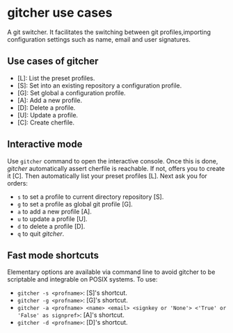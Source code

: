 # gitcher use cases

A git switcher. It facilitates the switching between git profiles,importing configuration settings such as name, email and user signatures.


## Use cases of gitcher

- [L]: List the preset profiles.
- [S]: Set into an existing repository a configuration profile.
- [G]: Set global a configuration profile.
- [A]: Add a new profile.
- [D]: Delete a profile.
- [U]: Update a profile.
- [C]: Create cherfile.


## Interactive mode

Use `gitcher` command to open the interactive console. Once this is done, 
*gitcher* automatically assert cherfile is reachable. If not, offers you to create it [C]. Then automatically list your preset profiles [L]. Next ask you for orders:

- `s` to set a profile to current directory repository [S].
- `g` to set a profile as global git profile [G].
- `a` to add a new profile [A].
- `u` to update a profile [U].
- `d` to delete a profile [D].
- `q` to quit *gitcher*.


## Fast mode shortcuts

Elementary options are available via command line to avoid gitcher to be 
scriptable and integrable on POSIX systems. To use:

- `gitcher -s <profname>`: [S]'s shortcut.
- `gitcher -g <profname>`: [G]'s shortcut.
- `gitcher -a <profname> <name> <email> <signkey or 'None'> <'True' or 
'False' as signpref>`: 
[A]'s shortcut.
- `gitcher -d <profname>`: [D]'s shortcut.
